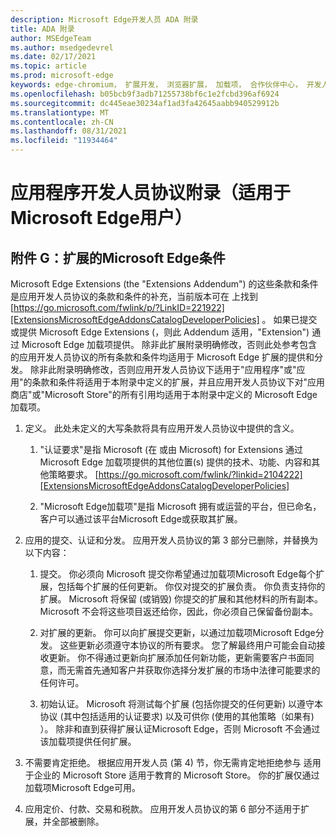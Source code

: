 ```yaml
---
description: Microsoft Edge开发人员 ADA 附录
title: ADA 附录
author: MSEdgeTeam
ms.author: msedgedevrel
ms.date: 02/17/2021
ms.topic: article
ms.prod: microsoft-edge
keywords: edge-chromium， 扩展开发， 浏览器扩展， 加载项， 合作伙伴中心， 开发人员
ms.openlocfilehash: b05bcb9f3adb71255738bf6c1e2fcbd396af6924
ms.sourcegitcommit: dc445eae30234af1ad3fa42645aabb940529912b
ms.translationtype: MT
ms.contentlocale: zh-CN
ms.lasthandoff: 08/31/2021
ms.locfileid: "11934464"
---
```

# <a name="app-developer-agreement-addendum-for-microsoft-edge-program-users"></a>应用程序开发人员协议附录（适用于Microsoft Edge用户）  

## <a name="exhibit-g-terms-and-conditions-for-microsoft-edge-extensions"></a>附件 G：扩展的Microsoft Edge条件  

Microsoft Edge Extensions \(the "Extensions Addendum"\) 的这些条款和条件是应用开发人员协议的条款和条件的补充，当前版本可在 上找到 [https://go.microsoft.com/fwlink/p/?LinkID=221922][ExtensionsMicrosoftEdgeAddonsCatalogDeveloperPolicies] 。  如果已提交或提供 Microsoft Edge Extensions \(，则此 Addendum 适用，"Extension"\) 通过 Microsoft Edge 加载项提供。  除非此扩展附录明确修改，否则此处参考包含的应用开发人员协议的所有条款和条件均适用于 Microsoft Edge 扩展的提供和分发。  除非此附录明确修改，否则应用开发人员协议下适用于"应用程序"或"应用"的条款和条件将适用于本附录中定义的扩展，并且应用开发人员协议下对"应用商店"或"Microsoft Store"的所有引用均适用于本附录中定义的 Microsoft Edge 加载项。  

1.  定义。  此处未定义的大写条款将具有应用开发人员协议中提供的含义。  

    1.  "认证要求"是指 Microsoft \(在 或由 Microsoft\) for Extensions 通过 Microsoft Edge 加载项提供的其他位置\(s\) 提供的技术、功能、内容和其他策略要求。 [https://go.microsoft.com/fwlink/?linkid=2104222][ExtensionsMicrosoftEdgeAddonsCatalogDeveloperPolicies]  

    1.  "Microsoft Edge加载项"是指 Microsoft 拥有或运营的平台，但已命名，客户可以通过该平台Microsoft Edge或获取其扩展。

1.  应用的提交、认证和分发。  应用开发人员协议的第 3 部分已删除，并替换为以下内容：  

    1.  提交。  你必须向 Microsoft 提交你希望通过加载项Microsoft Edge每个扩展，包括每个扩展的任何更新。  你仅对提交的扩展负责。  你负责支持你的扩展。  Microsoft 将保留 \(或销毁) 你提交的扩展和其他材料的所有副本。  Microsoft 不会将这些项目返还给你，因此，你必须自己保留备份副本。  

    1.  对扩展的更新。  你可以向扩展提交更新，以通过加载项Microsoft Edge分发。  这些更新必须遵守本协议的所有要求。  您了解最终用户可能会自动接收更新。  你不得通过更新向扩展添加任何新功能，更新需要客户书面同意，而无需首先通知客户并获取你选择分发扩展的市场中法律可能要求的任何许可。  

    1.  初始认证。  Microsoft 将测试每个扩展 \(包括你提交的任何更新\) 以遵守本协议 \(其中包括适用的认证要求\) 以及可供你 \(使用的其他策略（如果有) ）。  除非和直到获得扩展认证Microsoft Edge，否则 Microsoft 不会通过该加载项提供任何扩展。  

1.  不需要肯定拒绝。  根据应用开发人员 (第 4\) 节，你无需肯定地拒绝参与 适用于企业的 Microsoft Store 适用于教育的 Microsoft Store。  你的扩展仅通过加载项Microsoft Edge可用。  

1.  应用定价、付款、交易和税款。  应用开发人员协议的第 6 部分不适用于扩展，并全部被删除。  

<!-- links -->  

[ExtensionsMicrosoftEdgeAddonsCatalogDeveloperPolicies]: ./developer-policies.md "Microsoft Edge加载项网站开发人员策略|Microsoft Docs"  
